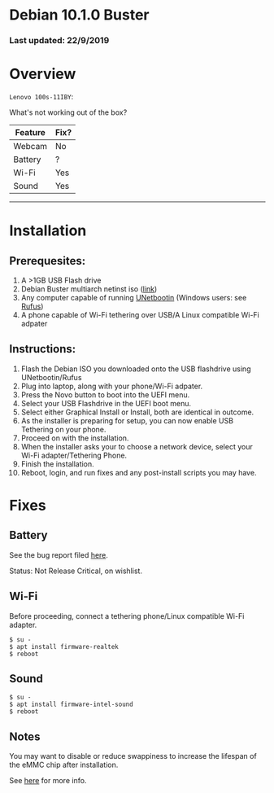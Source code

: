 # Debian 10.1.0 Buster
### Last updated: 22/9/2019
# Overview

`Lenovo 100s-11IBY`:

What's not working out of the box?

| Feature            | Fix? |
|--------------------|------|
| Webcam   | No   |
| Battery  | ?    |
| Wi-Fi    | Yes  |
| Sound    | Yes  |

---
# Installation
## Prerequesites:
1. A >1GB USB Flash drive
2. Debian Buster multiarch netinst iso ([link](https://cdimage.debian.org/debian-cd/10.1.0/multi-arch/iso-cd/))
3. Any computer capable of running [UNetbootin](https://unetbootin.github.io/) (Windows users: see [Rufus](https://rufus.ie/))
4. A phone capable of Wi-Fi tethering over USB/A Linux compatible Wi-Fi adpater

## Instructions:
01. Flash the Debian ISO you downloaded onto the USB flashdrive using UNetbootin/Rufus
02. Plug into laptop, along with your phone/Wi-Fi adpater.
03. Press the Novo button to boot into the UEFI menu.
04. Select your USB Flashdrive in the UEFI boot menu.
05. Select either Graphical Install or Install, both are identical in outcome.
06. As the installer is preparing for setup, you can now enable USB Tethering on your phone.
07. Proceed on with the installation.
08. When the installer asks your to choose a network device, select your Wi-Fi adapter/Tethering Phone.
09. Finish the installation.
10. Reboot, login, and run fixes and any post-install scripts you may have.

# Fixes

## Battery

See the bug report filed [here](https://bugs.debian.org/cgi-bin/bugreport.cgi?bug=927163).

Status: Not Release Critical, on wishlist.

## Wi-Fi
Before proceeding, connect a tethering phone/Linux compatible Wi-Fi adapter.

```
$ su -
$ apt install firmware-realtek
$ reboot
```
## Sound
```
$ su -
$ apt install firmware-intel-sound
$ reboot
```

## Notes
You may want to disable or reduce swappiness to increase the lifespan of the eMMC chip after installation.

See [here](../misc/swap.md) for more info.

